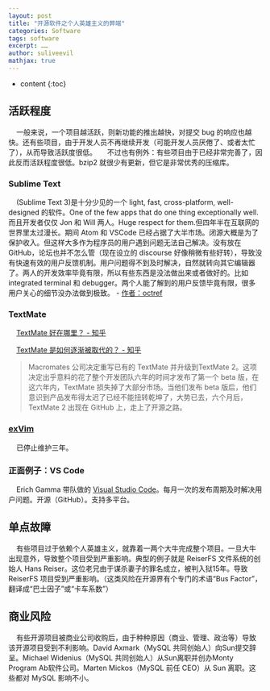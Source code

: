 ```yaml
---
layout: post
title: "开源软件之个人英雄主义的弊端"
categories: Software
tags: software
excerpt: ……
author: suliveevil
mathjax: true
---
```


* content
{:toc}

## 活跃程度

&#160;&#160;&#160;&#160;一般来说，一个项目越活跃，则新功能的推出越快，对提交 bug 的响应也越快。还有些项目，由于开发人员不再继续开发（可能开发人员厌倦了、或者太忙了），从而导致活跃度很低。　　不过也有例外：有些项目由于已经非常完善了，因此反而活跃程度很低。bzip2 就很少有更新，但它是非常优秀的压缩库。


### Sublime Text

&#160;&#160;&#160;&#160;(Sublime Text 3)是十分少见的一个 light, fast, cross-platform, well-designed 的软件。One of the few apps that do one thing exceptionally well.而且开发者仅仅 Jon 和 Will 两人。Huge respect for them.但四年半在互联网的世界里太过漫长。期间 Atom 和 VSCode 已经占据了大半市场。闭源大概是为了保护收入。但这样大多作为程序员的用户遇到问题无法自己解决。没有放在 GitHub，论坛也并不怎么管（现在设立的 discourse 好像稍微有些好转），导致没有快速有效的用户反馈机制。用户问题得不到及时解决，自然就转向其它编辑器了。两人的开发效率毕竟有限，所以有些东西是没法做出来或者做好的。比如 integrated terminal 和 debugger。两个人能了解到的用户反馈毕竟有限，很多用户关心的细节没办法做到极致。 - [作者：octref](https://www.zhihu.com/question/65315225/answer/230343177)

### TextMate

&#160;&#160;&#160;&#160;[TextMate 好在哪里？ - 知乎](https://www.zhihu.com/question/19655422)

&#160;&#160;&#160;&#160;[TextMate 是如何逐渐被取代的？ - 知乎](https://www.zhihu.com/question/38850402)

> Macromates 公司决定重写已有的 TextMate 并升级到TextMate 2。这项决定出乎意料的花了整个开发团队六年的时间才发布了第一个 beta 版，在这六年内，TextMate 损失掉了大部分市场。当他们发布 beta 版后，他们意识到产品发布得太迟了已经不能扭转乾坤了，大势已去，六个月后，TextMate 2 出现在 GitHub 上，走上了开源之路。


### [exVim](https://github.com/exvim/main)

&#160;&#160;&#160;&#160;已停止维护三年。

### 正面例子：VS Code

&#160;&#160;&#160;&#160;Erich Gamma 带队做的 [Visual Studio Code](https://github.com/Microsoft/vscode)。每月一次的发布周期及时解决用户问题。开源（GitHub）。支持多平台。


## 单点故障

&#160;&#160;&#160;&#160;有些项目过于依赖个人英雄主义，就靠着一两个大牛完成整个项目。一旦大牛出现意外，导致整个项目受到严重影响。典型的例子就是 ReiserFS 文件系统的创始人 Hans Reiser。这位老兄由于谋杀妻子的罪名成立，被判入狱15年。导致 ReiserFS 项目受到严重影响。（这类风险在开源界有个专门的术语“Bus Factor”，翻译成“巴士因子”或“卡车系数”）


## 商业风险

&#160;&#160;&#160;&#160;有些开源项目被商业公司收购后，由于种种原因（商业、管理、政治等）导致该开源项目受到不利影响。David Axmark（MySQL 共同创始人）向Sun提交辞呈。Michael Widenius（MySQL 共同创始人）从Sun离职并创办Monty Program Ab软件公司。Marten Mickos（MySQL 前任 CEO）从 Sun 离职。这些都对 MySQL 影响不小。




